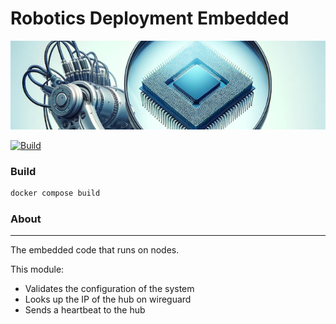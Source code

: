 # Robotics Deployment Embedded

![embedded](rdembedded.png)

[![Build](https://github.com/Robotics-Deployment/embedded/actions/workflows/build.yml/badge.svg)](https://github.com/Robotics-Deployment/embedded/actions/workflows/build.yml)

### Build

```bash
docker compose build
```

### About

---

The embedded code that runs on nodes. 

This module: 
- Validates the configuration of the system
- Looks up the IP of the hub on wireguard 
- Sends a heartbeat to the hub
